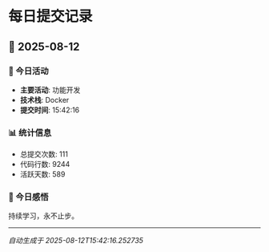 # 每日提交记录

## 📅 2025-08-12

### 🎯 今日活动
- **主要活动**: 功能开发
- **技术栈**: Docker
- **提交时间**: 15:42:16

### 📊 统计信息
- 总提交次数: 111
- 代码行数: 9244
- 活跃天数: 589

### 💭 今日感悟
持续学习，永不止步。

---
*自动生成于 2025-08-12T15:42:16.252735*
